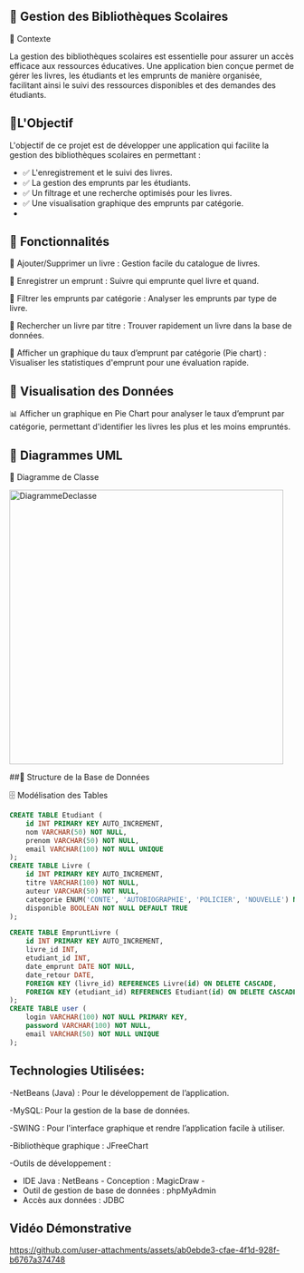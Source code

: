 ## 📌 Gestion des Bibliothèques Scolaires

📌 Contexte

La gestion des bibliothèques scolaires est essentielle pour assurer un accès efficace aux ressources éducatives. Une application bien conçue permet de gérer les livres, les étudiants et les emprunts de manière organisée, facilitant ainsi le suivi des ressources disponibles et des demandes des étudiants.

## 📌L'Objectif
L'objectif de ce projet est de développer une application qui facilite la gestion des bibliothèques scolaires en permettant :
- ✅ L'enregistrement et le suivi des livres.
- ✅ La gestion des emprunts par les étudiants.
- ✅ Un filtrage et une recherche optimisés pour les livres.
- ✅ Une visualisation graphique des emprunts par catégorie.
- 
## 📌 Fonctionnalités 
📍 Ajouter/Supprimer un livre : Gestion facile du catalogue de livres.

📍 Enregistrer un emprunt : Suivre qui emprunte quel livre et quand.

📍 Filtrer les emprunts par catégorie : Analyser les emprunts par type de livre.

📍 Rechercher un livre par titre : Trouver rapidement un livre dans la base de données.

📍 Afficher un graphique du taux d’emprunt par catégorie (Pie chart) : Visualiser les statistiques d'emprunt pour une évaluation rapide.

## 📌 Visualisation des Données
📊 Afficher un graphique en Pie Chart pour analyser le taux d’emprunt par catégorie, permettant d'identifier les livres les plus et les moins empruntés.


## 📌 Diagrammes UML
🎯 Diagramme de Classe


<img width="484" alt="DiagrammeDeclasse" src="https://github.com/user-attachments/assets/9933b904-02b6-41ee-9b0b-483504ac674a" />


##📌 Structure de la Base de Données

🗄️ Modélisation des Tables
```sql
CREATE TABLE Etudiant (
    id INT PRIMARY KEY AUTO_INCREMENT,
    nom VARCHAR(50) NOT NULL,
    prenom VARCHAR(50) NOT NULL,
    email VARCHAR(100) NOT NULL UNIQUE
);
CREATE TABLE Livre (
    id INT PRIMARY KEY AUTO_INCREMENT,
    titre VARCHAR(100) NOT NULL,
    auteur VARCHAR(50) NOT NULL,
    categorie ENUM('CONTE', 'AUTOBIOGRAPHIE', 'POLICIER', 'NOUVELLE') NOT NULL,
    disponible BOOLEAN NOT NULL DEFAULT TRUE
);

CREATE TABLE EmpruntLivre (
    id INT PRIMARY KEY AUTO_INCREMENT,
    livre_id INT,
    etudiant_id INT,
    date_emprunt DATE NOT NULL,
    date_retour DATE,
    FOREIGN KEY (livre_id) REFERENCES Livre(id) ON DELETE CASCADE,
    FOREIGN KEY (etudiant_id) REFERENCES Etudiant(id) ON DELETE CASCADE
);
CREATE TABLE user (
    login VARCHAR(100) NOT NULL PRIMARY KEY,
    password VARCHAR(100) NOT NULL,
    email VARCHAR(50) NOT NULL UNIQUE
);
```
## Technologies Utilisées:
-NetBeans (Java) : Pour le développement de l’application.

-MySQL: Pour la gestion de la base de données.

-SWING : Pour l'interface graphique et rendre l’application facile à utiliser.

-Bibliothèque graphique : JFreeChart

-Outils de développement :
- IDE Java : NetBeans - Conception : MagicDraw -
- Outil de gestion de base de données : phpMyAdmin
- Accès aux données : JDBC
  
## Vidéo Démonstrative

https://github.com/user-attachments/assets/ab0ebde3-cfae-4f1d-928f-b6767a374748




